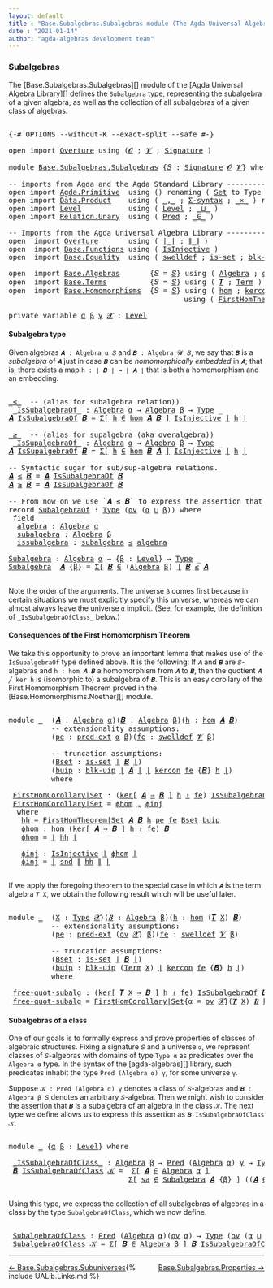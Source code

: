 ```yaml
---
layout: default
title : "Base.Subalgebras.Subalgebras module (The Agda Universal Algebra Library)"
date : "2021-01-14"
author: "agda-algebras development team"
---
```


### <a id="subalgebras">Subalgebras</a>

The [Base.Subalgebras.Subalgebras][] module of the [Agda Universal Algebra Library][] defines the `Subalgebra` type, representing the subalgebra of a given algebra, as well as the collection of all subalgebras of a given class of algebras.

<pre class="Agda">

<a id="466" class="Symbol">{-#</a> <a id="470" class="Keyword">OPTIONS</a> <a id="478" class="Pragma">--without-K</a> <a id="490" class="Pragma">--exact-split</a> <a id="504" class="Pragma">--safe</a> <a id="511" class="Symbol">#-}</a>

<a id="516" class="Keyword">open</a> <a id="521" class="Keyword">import</a> <a id="528" href="Overture.html" class="Module">Overture</a> <a id="537" class="Keyword">using</a> <a id="543" class="Symbol">(</a><a id="544" href="Overture.Signatures.html#648" class="Generalizable">𝓞</a> <a id="546" class="Symbol">;</a> <a id="548" href="Overture.Signatures.html#650" class="Generalizable">𝓥</a> <a id="550" class="Symbol">;</a> <a id="552" href="Overture.Signatures.html#3264" class="Function">Signature</a> <a id="562" class="Symbol">)</a>

<a id="565" class="Keyword">module</a> <a id="572" href="Base.Subalgebras.Subalgebras.html" class="Module">Base.Subalgebras.Subalgebras</a> <a id="601" class="Symbol">{</a><a id="602" href="Base.Subalgebras.Subalgebras.html#602" class="Bound">𝑆</a> <a id="604" class="Symbol">:</a> <a id="606" href="Overture.Signatures.html#3264" class="Function">Signature</a> <a id="616" href="Overture.Signatures.html#648" class="Generalizable">𝓞</a> <a id="618" href="Overture.Signatures.html#650" class="Generalizable">𝓥</a><a id="619" class="Symbol">}</a> <a id="621" class="Keyword">where</a>

<a id="628" class="Comment">-- imports from Agda and the Agda Standard Library ------------------------------------</a>
<a id="716" class="Keyword">open</a> <a id="721" class="Keyword">import</a> <a id="728" href="Agda.Primitive.html" class="Module">Agda.Primitive</a>  <a id="744" class="Keyword">using</a> <a id="750" class="Symbol">()</a> <a id="753" class="Keyword">renaming</a> <a id="762" class="Symbol">(</a> <a id="764" href="Agda.Primitive.html#388" class="Primitive">Set</a> <a id="768" class="Symbol">to</a> <a id="771" class="Primitive">Type</a> <a id="776" class="Symbol">)</a>
<a id="778" class="Keyword">open</a> <a id="783" class="Keyword">import</a> <a id="790" href="Data.Product.html" class="Module">Data.Product</a>    <a id="806" class="Keyword">using</a> <a id="812" class="Symbol">(</a> <a id="814" href="Agda.Builtin.Sigma.html#235" class="InductiveConstructor Operator">_,_</a> <a id="818" class="Symbol">;</a> <a id="820" href="Data.Product.Base.html#1244" class="Function">Σ-syntax</a> <a id="829" class="Symbol">;</a> <a id="831" href="Data.Product.Base.html#1618" class="Function Operator">_×_</a> <a id="835" class="Symbol">)</a> <a id="837" class="Keyword">renaming</a> <a id="846" class="Symbol">(</a> <a id="848" href="Data.Product.Base.html#650" class="Field">proj₂</a> <a id="854" class="Symbol">to</a> <a id="857" class="Field">snd</a> <a id="861" class="Symbol">)</a>
<a id="863" class="Keyword">open</a> <a id="868" class="Keyword">import</a> <a id="875" href="Level.html" class="Module">Level</a>           <a id="891" class="Keyword">using</a> <a id="897" class="Symbol">(</a> <a id="899" href="Agda.Primitive.html#742" class="Postulate">Level</a> <a id="905" class="Symbol">;</a> <a id="907" href="Agda.Primitive.html#961" class="Primitive Operator">_⊔_</a> <a id="911" class="Symbol">)</a>
<a id="913" class="Keyword">open</a> <a id="918" class="Keyword">import</a> <a id="925" href="Relation.Unary.html" class="Module">Relation.Unary</a>  <a id="941" class="Keyword">using</a> <a id="947" class="Symbol">(</a> <a id="949" href="Relation.Unary.html#1178" class="Function">Pred</a> <a id="954" class="Symbol">;</a> <a id="956" href="Relation.Unary.html#1818" class="Function Operator">_∈_</a> <a id="960" class="Symbol">)</a>

<a id="963" class="Comment">-- Imports from the Agda Universal Algebra Library ------------------------------------</a>
<a id="1051" class="Keyword">open</a>  <a id="1057" class="Keyword">import</a> <a id="1064" href="Overture.html" class="Module">Overture</a>       <a id="1079" class="Keyword">using</a> <a id="1085" class="Symbol">(</a> <a id="1087" href="Overture.Basic.html#4325" class="Function Operator">∣_∣</a> <a id="1091" class="Symbol">;</a> <a id="1093" href="Overture.Basic.html#4363" class="Function Operator">∥_∥</a> <a id="1097" class="Symbol">)</a>
<a id="1099" class="Keyword">open</a>  <a id="1105" class="Keyword">import</a> <a id="1112" href="Base.Functions.html" class="Module">Base.Functions</a> <a id="1127" class="Keyword">using</a> <a id="1133" class="Symbol">(</a> <a id="1135" href="Base.Functions.Injective.html#1250" class="Function">IsInjective</a> <a id="1147" class="Symbol">)</a>
<a id="1149" class="Keyword">open</a>  <a id="1155" class="Keyword">import</a> <a id="1162" href="Base.Equality.html" class="Module">Base.Equality</a>  <a id="1177" class="Keyword">using</a> <a id="1183" class="Symbol">(</a> <a id="1185" href="Base.Equality.Welldefined.html#2509" class="Function">swelldef</a> <a id="1194" class="Symbol">;</a> <a id="1196" href="Base.Equality.Truncation.html#6603" class="Function">is-set</a> <a id="1203" class="Symbol">;</a> <a id="1205" href="Base.Equality.Truncation.html#10874" class="Function">blk-uip</a> <a id="1213" class="Symbol">;</a> <a id="1215" href="Base.Equality.Extensionality.html#3021" class="Function">pred-ext</a> <a id="1224" class="Symbol">)</a>

<a id="1227" class="Keyword">open</a>  <a id="1233" class="Keyword">import</a> <a id="1240" href="Base.Algebras.html" class="Module">Base.Algebras</a>       <a id="1260" class="Symbol">{</a><a id="1261" class="Argument">𝑆</a> <a id="1263" class="Symbol">=</a> <a id="1265" href="Base.Subalgebras.Subalgebras.html#602" class="Bound">𝑆</a><a id="1266" class="Symbol">}</a> <a id="1268" class="Keyword">using</a> <a id="1274" class="Symbol">(</a> <a id="1276" href="Base.Algebras.Basic.html#2774" class="Function">Algebra</a> <a id="1284" class="Symbol">;</a> <a id="1286" href="Base.Algebras.Products.html#3097" class="Function">ov</a> <a id="1289" class="Symbol">)</a>
<a id="1291" class="Keyword">open</a>  <a id="1297" class="Keyword">import</a> <a id="1304" href="Base.Terms.html" class="Module">Base.Terms</a>          <a id="1324" class="Symbol">{</a><a id="1325" class="Argument">𝑆</a> <a id="1327" class="Symbol">=</a> <a id="1329" href="Base.Subalgebras.Subalgebras.html#602" class="Bound">𝑆</a><a id="1330" class="Symbol">}</a> <a id="1332" class="Keyword">using</a> <a id="1338" class="Symbol">(</a> <a id="1340" href="Base.Terms.Basic.html#3369" class="Function">𝑻</a> <a id="1342" class="Symbol">;</a> <a id="1344" href="Base.Terms.Basic.html#2087" class="Datatype">Term</a> <a id="1349" class="Symbol">)</a>
<a id="1351" class="Keyword">open</a>  <a id="1357" class="Keyword">import</a> <a id="1364" href="Base.Homomorphisms.html" class="Module">Base.Homomorphisms</a>  <a id="1384" class="Symbol">{</a><a id="1385" class="Argument">𝑆</a> <a id="1387" class="Symbol">=</a> <a id="1389" href="Base.Subalgebras.Subalgebras.html#602" class="Bound">𝑆</a><a id="1390" class="Symbol">}</a> <a id="1392" class="Keyword">using</a> <a id="1398" class="Symbol">(</a> <a id="1400" href="Base.Homomorphisms.Basic.html#2734" class="Function">hom</a> <a id="1404" class="Symbol">;</a> <a id="1406" href="Base.Homomorphisms.Kernels.html#2364" class="Function">kercon</a> <a id="1413" class="Symbol">;</a> <a id="1415" href="Base.Homomorphisms.Kernels.html#2764" class="Function Operator">ker[_⇒_]_↾_</a> <a id="1427" class="Symbol">)</a>
                                         <a id="1470" class="Keyword">using</a> <a id="1476" class="Symbol">(</a> <a id="1478" href="Base.Homomorphisms.Noether.html#3715" class="Function">FirstHomTheorem|Set</a> <a id="1498" class="Symbol">;</a> <a id="1500" href="Base.Homomorphisms.Isomorphisms.html#2018" class="Record Operator">_≅_</a> <a id="1504" class="Symbol">)</a>

<a id="1507" class="Keyword">private</a> <a id="1515" class="Keyword">variable</a> <a id="1524" href="Base.Subalgebras.Subalgebras.html#1524" class="Generalizable">α</a> <a id="1526" href="Base.Subalgebras.Subalgebras.html#1526" class="Generalizable">β</a> <a id="1528" href="Base.Subalgebras.Subalgebras.html#1528" class="Generalizable">γ</a> <a id="1530" href="Base.Subalgebras.Subalgebras.html#1530" class="Generalizable">𝓧</a> <a id="1532" class="Symbol">:</a> <a id="1534" href="Agda.Primitive.html#742" class="Postulate">Level</a>
</pre>


#### <a id="subalgebra-type">Subalgebra type</a>

Given algebras `𝑨 : Algebra α 𝑆` and `𝑩 : Algebra 𝓦 𝑆`, we say that `𝑩` is a *subalgebra* of `𝑨` just in case `𝑩` can be *homomorphically embedded* in `𝑨`; that is, there exists a map `h : ∣ 𝑩 ∣ → ∣ 𝑨 ∣` that is both a homomorphism and an embedding.

<pre class="Agda">

<a id="_≤_"></a><a id="1868" href="Base.Subalgebras.Subalgebras.html#1868" class="Function Operator">_≤_</a>  <a id="1873" class="Comment">-- (alias for subalgebra relation))</a>
 <a id="_IsSubalgebraOf_"></a><a id="1910" href="Base.Subalgebras.Subalgebras.html#1910" class="Function Operator">_IsSubalgebraOf_</a> <a id="1927" class="Symbol">:</a> <a id="1929" href="Base.Algebras.Basic.html#2774" class="Function">Algebra</a> <a id="1937" href="Base.Subalgebras.Subalgebras.html#1524" class="Generalizable">α</a> <a id="1939" class="Symbol">→</a> <a id="1941" href="Base.Algebras.Basic.html#2774" class="Function">Algebra</a> <a id="1949" href="Base.Subalgebras.Subalgebras.html#1526" class="Generalizable">β</a> <a id="1951" class="Symbol">→</a> <a id="1953" href="Base.Subalgebras.Subalgebras.html#771" class="Primitive">Type</a> <a id="1958" class="Symbol">_</a>
<a id="1960" href="Base.Subalgebras.Subalgebras.html#1960" class="Bound">𝑨</a> <a id="1962" href="Base.Subalgebras.Subalgebras.html#1910" class="Function Operator">IsSubalgebraOf</a> <a id="1977" href="Base.Subalgebras.Subalgebras.html#1977" class="Bound">𝑩</a> <a id="1979" class="Symbol">=</a> <a id="1981" href="Data.Product.Base.html#1244" class="Function">Σ[</a> <a id="1984" href="Base.Subalgebras.Subalgebras.html#1984" class="Bound">h</a> <a id="1986" href="Data.Product.Base.html#1244" class="Function">∈</a> <a id="1988" href="Base.Homomorphisms.Basic.html#2734" class="Function">hom</a> <a id="1992" href="Base.Subalgebras.Subalgebras.html#1960" class="Bound">𝑨</a> <a id="1994" href="Base.Subalgebras.Subalgebras.html#1977" class="Bound">𝑩</a> <a id="1996" href="Data.Product.Base.html#1244" class="Function">]</a> <a id="1998" href="Base.Functions.Injective.html#1250" class="Function">IsInjective</a> <a id="2010" href="Overture.Basic.html#4325" class="Function Operator">∣</a> <a id="2012" href="Base.Subalgebras.Subalgebras.html#1984" class="Bound">h</a> <a id="2014" href="Overture.Basic.html#4325" class="Function Operator">∣</a>

<a id="_≥_"></a><a id="2017" href="Base.Subalgebras.Subalgebras.html#2017" class="Function Operator">_≥_</a>  <a id="2022" class="Comment">-- (alias for supalgebra (aka overalgebra))</a>
 <a id="_IsSupalgebraOf_"></a><a id="2067" href="Base.Subalgebras.Subalgebras.html#2067" class="Function Operator">_IsSupalgebraOf_</a> <a id="2084" class="Symbol">:</a> <a id="2086" href="Base.Algebras.Basic.html#2774" class="Function">Algebra</a> <a id="2094" href="Base.Subalgebras.Subalgebras.html#1524" class="Generalizable">α</a> <a id="2096" class="Symbol">→</a> <a id="2098" href="Base.Algebras.Basic.html#2774" class="Function">Algebra</a> <a id="2106" href="Base.Subalgebras.Subalgebras.html#1526" class="Generalizable">β</a> <a id="2108" class="Symbol">→</a> <a id="2110" href="Base.Subalgebras.Subalgebras.html#771" class="Primitive">Type</a> <a id="2115" class="Symbol">_</a>
<a id="2117" href="Base.Subalgebras.Subalgebras.html#2117" class="Bound">𝑨</a> <a id="2119" href="Base.Subalgebras.Subalgebras.html#2067" class="Function Operator">IsSupalgebraOf</a> <a id="2134" href="Base.Subalgebras.Subalgebras.html#2134" class="Bound">𝑩</a> <a id="2136" class="Symbol">=</a> <a id="2138" href="Data.Product.Base.html#1244" class="Function">Σ[</a> <a id="2141" href="Base.Subalgebras.Subalgebras.html#2141" class="Bound">h</a> <a id="2143" href="Data.Product.Base.html#1244" class="Function">∈</a> <a id="2145" href="Base.Homomorphisms.Basic.html#2734" class="Function">hom</a> <a id="2149" href="Base.Subalgebras.Subalgebras.html#2134" class="Bound">𝑩</a> <a id="2151" href="Base.Subalgebras.Subalgebras.html#2117" class="Bound">𝑨</a> <a id="2153" href="Data.Product.Base.html#1244" class="Function">]</a> <a id="2155" href="Base.Functions.Injective.html#1250" class="Function">IsInjective</a> <a id="2167" href="Overture.Basic.html#4325" class="Function Operator">∣</a> <a id="2169" href="Base.Subalgebras.Subalgebras.html#2141" class="Bound">h</a> <a id="2171" href="Overture.Basic.html#4325" class="Function Operator">∣</a>

<a id="2174" class="Comment">-- Syntactic sugar for sub/sup-algebra relations.</a>
<a id="2224" href="Base.Subalgebras.Subalgebras.html#2224" class="Bound">𝑨</a> <a id="2226" href="Base.Subalgebras.Subalgebras.html#1868" class="Function Operator">≤</a> <a id="2228" href="Base.Subalgebras.Subalgebras.html#2228" class="Bound">𝑩</a> <a id="2230" class="Symbol">=</a> <a id="2232" href="Base.Subalgebras.Subalgebras.html#2224" class="Bound">𝑨</a> <a id="2234" href="Base.Subalgebras.Subalgebras.html#1910" class="Function Operator">IsSubalgebraOf</a> <a id="2249" href="Base.Subalgebras.Subalgebras.html#2228" class="Bound">𝑩</a>
<a id="2251" href="Base.Subalgebras.Subalgebras.html#2251" class="Bound">𝑨</a> <a id="2253" href="Base.Subalgebras.Subalgebras.html#2017" class="Function Operator">≥</a> <a id="2255" href="Base.Subalgebras.Subalgebras.html#2255" class="Bound">𝑩</a> <a id="2257" class="Symbol">=</a> <a id="2259" href="Base.Subalgebras.Subalgebras.html#2251" class="Bound">𝑨</a> <a id="2261" href="Base.Subalgebras.Subalgebras.html#2067" class="Function Operator">IsSupalgebraOf</a> <a id="2276" href="Base.Subalgebras.Subalgebras.html#2255" class="Bound">𝑩</a>

<a id="2279" class="Comment">-- From now on we use `𝑨 ≤ 𝑩` to express the assertion that `𝑨` is a subalgebra of `𝑩`.</a>
<a id="2367" class="Keyword">record</a> <a id="SubalgebraOf"></a><a id="2374" href="Base.Subalgebras.Subalgebras.html#2374" class="Record">SubalgebraOf</a> <a id="2387" class="Symbol">:</a> <a id="2389" href="Base.Subalgebras.Subalgebras.html#771" class="Primitive">Type</a> <a id="2394" class="Symbol">(</a><a id="2395" href="Base.Algebras.Products.html#3097" class="Function">ov</a> <a id="2398" class="Symbol">(</a><a id="2399" href="Base.Subalgebras.Subalgebras.html#2399" class="Bound">α</a> <a id="2401" href="Agda.Primitive.html#961" class="Primitive Operator">⊔</a> <a id="2403" href="Base.Subalgebras.Subalgebras.html#2403" class="Bound">β</a><a id="2404" class="Symbol">))</a> <a id="2407" class="Keyword">where</a>
 <a id="2414" class="Keyword">field</a>
  <a id="SubalgebraOf.algebra"></a><a id="2422" href="Base.Subalgebras.Subalgebras.html#2422" class="Field">algebra</a> <a id="2430" class="Symbol">:</a> <a id="2432" href="Base.Algebras.Basic.html#2774" class="Function">Algebra</a> <a id="2440" href="Base.Subalgebras.Subalgebras.html#2399" class="Bound">α</a>
  <a id="SubalgebraOf.subalgebra"></a><a id="2444" href="Base.Subalgebras.Subalgebras.html#2444" class="Field">subalgebra</a> <a id="2455" class="Symbol">:</a> <a id="2457" href="Base.Algebras.Basic.html#2774" class="Function">Algebra</a> <a id="2465" href="Base.Subalgebras.Subalgebras.html#2403" class="Bound">β</a>
  <a id="SubalgebraOf.issubalgebra"></a><a id="2469" href="Base.Subalgebras.Subalgebras.html#2469" class="Field">issubalgebra</a> <a id="2482" class="Symbol">:</a> <a id="2484" href="Base.Subalgebras.Subalgebras.html#2444" class="Field">subalgebra</a> <a id="2495" href="Base.Subalgebras.Subalgebras.html#1868" class="Function Operator">≤</a> <a id="2497" href="Base.Subalgebras.Subalgebras.html#2422" class="Field">algebra</a>

<a id="Subalgebra"></a><a id="2506" href="Base.Subalgebras.Subalgebras.html#2506" class="Function">Subalgebra</a> <a id="2517" class="Symbol">:</a> <a id="2519" href="Base.Algebras.Basic.html#2774" class="Function">Algebra</a> <a id="2527" href="Base.Subalgebras.Subalgebras.html#1524" class="Generalizable">α</a> <a id="2529" class="Symbol">→</a> <a id="2531" class="Symbol">{</a><a id="2532" href="Base.Subalgebras.Subalgebras.html#2532" class="Bound">β</a> <a id="2534" class="Symbol">:</a> <a id="2536" href="Agda.Primitive.html#742" class="Postulate">Level</a><a id="2541" class="Symbol">}</a> <a id="2543" class="Symbol">→</a> <a id="2545" href="Base.Subalgebras.Subalgebras.html#771" class="Primitive">Type</a> <a id="2550" class="Symbol">_</a>
<a id="2552" href="Base.Subalgebras.Subalgebras.html#2506" class="Function">Subalgebra</a>  <a id="2564" href="Base.Subalgebras.Subalgebras.html#2564" class="Bound">𝑨</a> <a id="2566" class="Symbol">{</a><a id="2567" href="Base.Subalgebras.Subalgebras.html#2567" class="Bound">β</a><a id="2568" class="Symbol">}</a> <a id="2570" class="Symbol">=</a> <a id="2572" href="Data.Product.Base.html#1244" class="Function">Σ[</a> <a id="2575" href="Base.Subalgebras.Subalgebras.html#2575" class="Bound">𝑩</a> <a id="2577" href="Data.Product.Base.html#1244" class="Function">∈</a> <a id="2579" class="Symbol">(</a><a id="2580" href="Base.Algebras.Basic.html#2774" class="Function">Algebra</a> <a id="2588" href="Base.Subalgebras.Subalgebras.html#2567" class="Bound">β</a><a id="2589" class="Symbol">)</a> <a id="2591" href="Data.Product.Base.html#1244" class="Function">]</a> <a id="2593" href="Base.Subalgebras.Subalgebras.html#2575" class="Bound">𝑩</a> <a id="2595" href="Base.Subalgebras.Subalgebras.html#1868" class="Function Operator">≤</a> <a id="2597" href="Base.Subalgebras.Subalgebras.html#2564" class="Bound">𝑨</a>

</pre>

Note the order of the arguments.  The universe `β` comes first because in certain
situations we must explicitly specify this universe, whereas we can almost always
leave the universe `α` implicit. (See, for example, the definition of
`_IsSubalgebraOfClass_` below.)


#### <a id="consequences-of-the-first-homomorphism-theorem">Consequences of the First Homomorphism Theorem</a>

We take this opportunity to prove an important lemma that makes use of the
`IsSubalgebraOf` type defined above.  It is the following: If `𝑨` and `𝑩`
are `𝑆`-algebras and `h : hom 𝑨 𝑩` a homomorphism from `𝑨` to `𝑩`, then
the quotient `𝑨 ╱ ker h` is (isomorphic to) a subalgebra of `𝑩`.
This is an easy corollary of the First Homomorphism Theorem proved in
the [Base.Homomorphisms.Noether][] module.

<pre class="Agda">

<a id="3406" class="Keyword">module</a> <a id="3413" href="Base.Subalgebras.Subalgebras.html#3413" class="Module">_</a>  <a id="3416" class="Symbol">(</a><a id="3417" href="Base.Subalgebras.Subalgebras.html#3417" class="Bound">𝑨</a> <a id="3419" class="Symbol">:</a> <a id="3421" href="Base.Algebras.Basic.html#2774" class="Function">Algebra</a> <a id="3429" href="Base.Subalgebras.Subalgebras.html#1524" class="Generalizable">α</a><a id="3430" class="Symbol">)(</a><a id="3432" href="Base.Subalgebras.Subalgebras.html#3432" class="Bound">𝑩</a> <a id="3434" class="Symbol">:</a> <a id="3436" href="Base.Algebras.Basic.html#2774" class="Function">Algebra</a> <a id="3444" href="Base.Subalgebras.Subalgebras.html#1526" class="Generalizable">β</a><a id="3445" class="Symbol">)(</a><a id="3447" href="Base.Subalgebras.Subalgebras.html#3447" class="Bound">h</a> <a id="3449" class="Symbol">:</a> <a id="3451" href="Base.Homomorphisms.Basic.html#2734" class="Function">hom</a> <a id="3455" href="Base.Subalgebras.Subalgebras.html#3417" class="Bound">𝑨</a> <a id="3457" href="Base.Subalgebras.Subalgebras.html#3432" class="Bound">𝑩</a><a id="3458" class="Symbol">)</a>
          <a id="3470" class="Comment">-- extensionality assumptions:</a>
          <a id="3511" class="Symbol">(</a><a id="3512" href="Base.Subalgebras.Subalgebras.html#3512" class="Bound">pe</a> <a id="3515" class="Symbol">:</a> <a id="3517" href="Base.Equality.Extensionality.html#3021" class="Function">pred-ext</a> <a id="3526" href="Base.Subalgebras.Subalgebras.html#1524" class="Generalizable">α</a> <a id="3528" href="Base.Subalgebras.Subalgebras.html#1526" class="Generalizable">β</a><a id="3529" class="Symbol">)(</a><a id="3531" href="Base.Subalgebras.Subalgebras.html#3531" class="Bound">fe</a> <a id="3534" class="Symbol">:</a> <a id="3536" href="Base.Equality.Welldefined.html#2509" class="Function">swelldef</a> <a id="3545" href="Base.Subalgebras.Subalgebras.html#618" class="Bound">𝓥</a> <a id="3547" href="Base.Subalgebras.Subalgebras.html#1526" class="Generalizable">β</a><a id="3548" class="Symbol">)</a>

          <a id="3561" class="Comment">-- truncation assumptions:</a>
          <a id="3598" class="Symbol">(</a><a id="3599" href="Base.Subalgebras.Subalgebras.html#3599" class="Bound">Bset</a> <a id="3604" class="Symbol">:</a> <a id="3606" href="Base.Equality.Truncation.html#6603" class="Function">is-set</a> <a id="3613" href="Overture.Basic.html#4325" class="Function Operator">∣</a> <a id="3615" href="Base.Subalgebras.Subalgebras.html#3432" class="Bound">𝑩</a> <a id="3617" href="Overture.Basic.html#4325" class="Function Operator">∣</a><a id="3618" class="Symbol">)</a>
          <a id="3630" class="Symbol">(</a><a id="3631" href="Base.Subalgebras.Subalgebras.html#3631" class="Bound">buip</a> <a id="3636" class="Symbol">:</a> <a id="3638" href="Base.Equality.Truncation.html#10874" class="Function">blk-uip</a> <a id="3646" href="Overture.Basic.html#4325" class="Function Operator">∣</a> <a id="3648" href="Base.Subalgebras.Subalgebras.html#3417" class="Bound">𝑨</a> <a id="3650" href="Overture.Basic.html#4325" class="Function Operator">∣</a> <a id="3652" href="Overture.Basic.html#4325" class="Function Operator">∣</a> <a id="3654" href="Base.Homomorphisms.Kernels.html#2364" class="Function">kercon</a> <a id="3661" href="Base.Subalgebras.Subalgebras.html#3531" class="Bound">fe</a> <a id="3664" class="Symbol">{</a><a id="3665" href="Base.Subalgebras.Subalgebras.html#3432" class="Bound">𝑩</a><a id="3666" class="Symbol">}</a> <a id="3668" href="Base.Subalgebras.Subalgebras.html#3447" class="Bound">h</a> <a id="3670" href="Overture.Basic.html#4325" class="Function Operator">∣</a><a id="3671" class="Symbol">)</a>
          <a id="3683" class="Keyword">where</a>

 <a id="3691" href="Base.Subalgebras.Subalgebras.html#3691" class="Function">FirstHomCorollary|Set</a> <a id="3713" class="Symbol">:</a> <a id="3715" class="Symbol">(</a><a id="3716" href="Base.Homomorphisms.Kernels.html#2764" class="Function Operator">ker[</a> <a id="3721" href="Base.Subalgebras.Subalgebras.html#3417" class="Bound">𝑨</a> <a id="3723" href="Base.Homomorphisms.Kernels.html#2764" class="Function Operator">⇒</a> <a id="3725" href="Base.Subalgebras.Subalgebras.html#3432" class="Bound">𝑩</a> <a id="3727" href="Base.Homomorphisms.Kernels.html#2764" class="Function Operator">]</a> <a id="3729" href="Base.Subalgebras.Subalgebras.html#3447" class="Bound">h</a> <a id="3731" href="Base.Homomorphisms.Kernels.html#2764" class="Function Operator">↾</a> <a id="3733" href="Base.Subalgebras.Subalgebras.html#3531" class="Bound">fe</a><a id="3735" class="Symbol">)</a> <a id="3737" href="Base.Subalgebras.Subalgebras.html#1910" class="Function Operator">IsSubalgebraOf</a> <a id="3752" href="Base.Subalgebras.Subalgebras.html#3432" class="Bound">𝑩</a>
 <a id="3755" href="Base.Subalgebras.Subalgebras.html#3691" class="Function">FirstHomCorollary|Set</a> <a id="3777" class="Symbol">=</a> <a id="3779" href="Base.Subalgebras.Subalgebras.html#3852" class="Function">ϕhom</a> <a id="3784" href="Agda.Builtin.Sigma.html#235" class="InductiveConstructor Operator">,</a> <a id="3786" href="Base.Subalgebras.Subalgebras.html#3908" class="Function">ϕinj</a>
  <a id="3793" class="Keyword">where</a>
   <a id="3802" href="Base.Subalgebras.Subalgebras.html#3802" class="Function">hh</a> <a id="3805" class="Symbol">=</a> <a id="3807" href="Base.Homomorphisms.Noether.html#3715" class="Function">FirstHomTheorem|Set</a> <a id="3827" href="Base.Subalgebras.Subalgebras.html#3417" class="Bound">𝑨</a> <a id="3829" href="Base.Subalgebras.Subalgebras.html#3432" class="Bound">𝑩</a> <a id="3831" href="Base.Subalgebras.Subalgebras.html#3447" class="Bound">h</a> <a id="3833" href="Base.Subalgebras.Subalgebras.html#3512" class="Bound">pe</a> <a id="3836" href="Base.Subalgebras.Subalgebras.html#3531" class="Bound">fe</a> <a id="3839" href="Base.Subalgebras.Subalgebras.html#3599" class="Bound">Bset</a> <a id="3844" href="Base.Subalgebras.Subalgebras.html#3631" class="Bound">buip</a>
   <a id="3852" href="Base.Subalgebras.Subalgebras.html#3852" class="Function">ϕhom</a> <a id="3857" class="Symbol">:</a> <a id="3859" href="Base.Homomorphisms.Basic.html#2734" class="Function">hom</a> <a id="3863" class="Symbol">(</a><a id="3864" href="Base.Homomorphisms.Kernels.html#2764" class="Function Operator">ker[</a> <a id="3869" href="Base.Subalgebras.Subalgebras.html#3417" class="Bound">𝑨</a> <a id="3871" href="Base.Homomorphisms.Kernels.html#2764" class="Function Operator">⇒</a> <a id="3873" href="Base.Subalgebras.Subalgebras.html#3432" class="Bound">𝑩</a> <a id="3875" href="Base.Homomorphisms.Kernels.html#2764" class="Function Operator">]</a> <a id="3877" href="Base.Subalgebras.Subalgebras.html#3447" class="Bound">h</a> <a id="3879" href="Base.Homomorphisms.Kernels.html#2764" class="Function Operator">↾</a> <a id="3881" href="Base.Subalgebras.Subalgebras.html#3531" class="Bound">fe</a><a id="3883" class="Symbol">)</a> <a id="3885" href="Base.Subalgebras.Subalgebras.html#3432" class="Bound">𝑩</a>
   <a id="3890" href="Base.Subalgebras.Subalgebras.html#3852" class="Function">ϕhom</a> <a id="3895" class="Symbol">=</a> <a id="3897" href="Overture.Basic.html#4325" class="Function Operator">∣</a> <a id="3899" href="Base.Subalgebras.Subalgebras.html#3802" class="Function">hh</a> <a id="3902" href="Overture.Basic.html#4325" class="Function Operator">∣</a>

   <a id="3908" href="Base.Subalgebras.Subalgebras.html#3908" class="Function">ϕinj</a> <a id="3913" class="Symbol">:</a> <a id="3915" href="Base.Functions.Injective.html#1250" class="Function">IsInjective</a> <a id="3927" href="Overture.Basic.html#4325" class="Function Operator">∣</a> <a id="3929" href="Base.Subalgebras.Subalgebras.html#3852" class="Function">ϕhom</a> <a id="3934" href="Overture.Basic.html#4325" class="Function Operator">∣</a>
   <a id="3939" href="Base.Subalgebras.Subalgebras.html#3908" class="Function">ϕinj</a> <a id="3944" class="Symbol">=</a> <a id="3946" href="Overture.Basic.html#4325" class="Function Operator">∣</a> <a id="3948" href="Base.Subalgebras.Subalgebras.html#857" class="Field">snd</a> <a id="3952" href="Overture.Basic.html#4363" class="Function Operator">∥</a> <a id="3954" href="Base.Subalgebras.Subalgebras.html#3802" class="Function">hh</a> <a id="3957" href="Overture.Basic.html#4363" class="Function Operator">∥</a> <a id="3959" href="Overture.Basic.html#4325" class="Function Operator">∣</a>

</pre>

If we apply the foregoing theorem to the special case in which `𝑨` is the term
algebra `𝑻 X`, we obtain the following result which will be useful later.

<pre class="Agda">

<a id="4142" class="Keyword">module</a> <a id="4149" href="Base.Subalgebras.Subalgebras.html#4149" class="Module">_</a>  <a id="4152" class="Symbol">(</a><a id="4153" href="Base.Subalgebras.Subalgebras.html#4153" class="Bound">X</a> <a id="4155" class="Symbol">:</a> <a id="4157" href="Base.Subalgebras.Subalgebras.html#771" class="Primitive">Type</a> <a id="4162" href="Base.Subalgebras.Subalgebras.html#1530" class="Generalizable">𝓧</a><a id="4163" class="Symbol">)(</a><a id="4165" href="Base.Subalgebras.Subalgebras.html#4165" class="Bound">𝑩</a> <a id="4167" class="Symbol">:</a> <a id="4169" href="Base.Algebras.Basic.html#2774" class="Function">Algebra</a> <a id="4177" href="Base.Subalgebras.Subalgebras.html#1526" class="Generalizable">β</a><a id="4178" class="Symbol">)(</a><a id="4180" href="Base.Subalgebras.Subalgebras.html#4180" class="Bound">h</a> <a id="4182" class="Symbol">:</a> <a id="4184" href="Base.Homomorphisms.Basic.html#2734" class="Function">hom</a> <a id="4188" class="Symbol">(</a><a id="4189" href="Base.Terms.Basic.html#3369" class="Function">𝑻</a> <a id="4191" href="Base.Subalgebras.Subalgebras.html#4153" class="Bound">X</a><a id="4192" class="Symbol">)</a> <a id="4194" href="Base.Subalgebras.Subalgebras.html#4165" class="Bound">𝑩</a><a id="4195" class="Symbol">)</a>
          <a id="4207" class="Comment">-- extensionality assumptions:</a>
          <a id="4248" class="Symbol">(</a><a id="4249" href="Base.Subalgebras.Subalgebras.html#4249" class="Bound">pe</a> <a id="4252" class="Symbol">:</a> <a id="4254" href="Base.Equality.Extensionality.html#3021" class="Function">pred-ext</a> <a id="4263" class="Symbol">(</a><a id="4264" href="Base.Algebras.Products.html#3097" class="Function">ov</a> <a id="4267" href="Base.Subalgebras.Subalgebras.html#1530" class="Generalizable">𝓧</a><a id="4268" class="Symbol">)</a> <a id="4270" href="Base.Subalgebras.Subalgebras.html#1526" class="Generalizable">β</a><a id="4271" class="Symbol">)(</a><a id="4273" href="Base.Subalgebras.Subalgebras.html#4273" class="Bound">fe</a> <a id="4276" class="Symbol">:</a> <a id="4278" href="Base.Equality.Welldefined.html#2509" class="Function">swelldef</a> <a id="4287" href="Base.Subalgebras.Subalgebras.html#618" class="Bound">𝓥</a> <a id="4289" href="Base.Subalgebras.Subalgebras.html#1526" class="Generalizable">β</a><a id="4290" class="Symbol">)</a>

          <a id="4303" class="Comment">-- truncation assumptions:</a>
          <a id="4340" class="Symbol">(</a><a id="4341" href="Base.Subalgebras.Subalgebras.html#4341" class="Bound">Bset</a> <a id="4346" class="Symbol">:</a> <a id="4348" href="Base.Equality.Truncation.html#6603" class="Function">is-set</a> <a id="4355" href="Overture.Basic.html#4325" class="Function Operator">∣</a> <a id="4357" href="Base.Subalgebras.Subalgebras.html#4165" class="Bound">𝑩</a> <a id="4359" href="Overture.Basic.html#4325" class="Function Operator">∣</a><a id="4360" class="Symbol">)</a>
          <a id="4372" class="Symbol">(</a><a id="4373" href="Base.Subalgebras.Subalgebras.html#4373" class="Bound">buip</a> <a id="4378" class="Symbol">:</a> <a id="4380" href="Base.Equality.Truncation.html#10874" class="Function">blk-uip</a> <a id="4388" class="Symbol">(</a><a id="4389" href="Base.Terms.Basic.html#2087" class="Datatype">Term</a> <a id="4394" href="Base.Subalgebras.Subalgebras.html#4153" class="Bound">X</a><a id="4395" class="Symbol">)</a> <a id="4397" href="Overture.Basic.html#4325" class="Function Operator">∣</a> <a id="4399" href="Base.Homomorphisms.Kernels.html#2364" class="Function">kercon</a> <a id="4406" href="Base.Subalgebras.Subalgebras.html#4273" class="Bound">fe</a> <a id="4409" class="Symbol">{</a><a id="4410" href="Base.Subalgebras.Subalgebras.html#4165" class="Bound">𝑩</a><a id="4411" class="Symbol">}</a> <a id="4413" href="Base.Subalgebras.Subalgebras.html#4180" class="Bound">h</a> <a id="4415" href="Overture.Basic.html#4325" class="Function Operator">∣</a><a id="4416" class="Symbol">)</a>
          <a id="4428" class="Keyword">where</a>

 <a id="4436" href="Base.Subalgebras.Subalgebras.html#4436" class="Function">free-quot-subalg</a> <a id="4453" class="Symbol">:</a> <a id="4455" class="Symbol">(</a><a id="4456" href="Base.Homomorphisms.Kernels.html#2764" class="Function Operator">ker[</a> <a id="4461" href="Base.Terms.Basic.html#3369" class="Function">𝑻</a> <a id="4463" href="Base.Subalgebras.Subalgebras.html#4153" class="Bound">X</a> <a id="4465" href="Base.Homomorphisms.Kernels.html#2764" class="Function Operator">⇒</a> <a id="4467" href="Base.Subalgebras.Subalgebras.html#4165" class="Bound">𝑩</a> <a id="4469" href="Base.Homomorphisms.Kernels.html#2764" class="Function Operator">]</a> <a id="4471" href="Base.Subalgebras.Subalgebras.html#4180" class="Bound">h</a> <a id="4473" href="Base.Homomorphisms.Kernels.html#2764" class="Function Operator">↾</a> <a id="4475" href="Base.Subalgebras.Subalgebras.html#4273" class="Bound">fe</a><a id="4477" class="Symbol">)</a> <a id="4479" href="Base.Subalgebras.Subalgebras.html#1910" class="Function Operator">IsSubalgebraOf</a> <a id="4494" href="Base.Subalgebras.Subalgebras.html#4165" class="Bound">𝑩</a>
 <a id="4497" href="Base.Subalgebras.Subalgebras.html#4436" class="Function">free-quot-subalg</a> <a id="4514" class="Symbol">=</a> <a id="4516" href="Base.Subalgebras.Subalgebras.html#3691" class="Function">FirstHomCorollary|Set</a><a id="4537" class="Symbol">{</a><a id="4538" class="Argument">α</a> <a id="4540" class="Symbol">=</a> <a id="4542" href="Base.Algebras.Products.html#3097" class="Function">ov</a> <a id="4545" href="Base.Subalgebras.Subalgebras.html#4162" class="Bound">𝓧</a><a id="4546" class="Symbol">}(</a><a id="4548" href="Base.Terms.Basic.html#3369" class="Function">𝑻</a> <a id="4550" href="Base.Subalgebras.Subalgebras.html#4153" class="Bound">X</a><a id="4551" class="Symbol">)</a> <a id="4553" href="Base.Subalgebras.Subalgebras.html#4165" class="Bound">𝑩</a> <a id="4555" href="Base.Subalgebras.Subalgebras.html#4180" class="Bound">h</a> <a id="4557" href="Base.Subalgebras.Subalgebras.html#4249" class="Bound">pe</a> <a id="4560" href="Base.Subalgebras.Subalgebras.html#4273" class="Bound">fe</a> <a id="4563" href="Base.Subalgebras.Subalgebras.html#4341" class="Bound">Bset</a> <a id="4568" href="Base.Subalgebras.Subalgebras.html#4373" class="Bound">buip</a>
</pre>

#### <a id="subalgebras-of-a-class">Subalgebras of a class</a>

One of our goals is to formally express and prove properties of classes of
algebraic structures.  Fixing a signature `𝑆` and a universe `α`, we represent
classes of `𝑆`-algebras with domains of type `Type α` as predicates over the
`Algebra α` type. In the syntax of the [agda-algebras][] library, such
predicates inhabit the type `Pred (Algebra α) γ`, for some universe `γ`.

Suppose `𝒦 : Pred (Algebra α) γ` denotes a class of `𝑆`-algebras and
`𝑩 : Algebra β 𝑆` denotes an arbitrary `𝑆`-algebra. Then we might wish
to consider the assertion that `𝑩` is a subalgebra of an algebra in the
class `𝒦`.  The next type we define allows us to express this assertion
as `𝑩 IsSubalgebraOfClass 𝒦`.

<pre class="Agda">

<a id="5354" class="Keyword">module</a> <a id="5361" href="Base.Subalgebras.Subalgebras.html#5361" class="Module">_</a> <a id="5363" class="Symbol">{</a><a id="5364" href="Base.Subalgebras.Subalgebras.html#5364" class="Bound">α</a> <a id="5366" href="Base.Subalgebras.Subalgebras.html#5366" class="Bound">β</a> <a id="5368" class="Symbol">:</a> <a id="5370" href="Agda.Primitive.html#742" class="Postulate">Level</a><a id="5375" class="Symbol">}</a> <a id="5377" class="Keyword">where</a>

 <a id="5385" href="Base.Subalgebras.Subalgebras.html#5385" class="Function Operator">_IsSubalgebraOfClass_</a> <a id="5407" class="Symbol">:</a> <a id="5409" href="Base.Algebras.Basic.html#2774" class="Function">Algebra</a> <a id="5417" href="Base.Subalgebras.Subalgebras.html#5366" class="Bound">β</a> <a id="5419" class="Symbol">→</a> <a id="5421" href="Relation.Unary.html#1178" class="Function">Pred</a> <a id="5426" class="Symbol">(</a><a id="5427" href="Base.Algebras.Basic.html#2774" class="Function">Algebra</a> <a id="5435" href="Base.Subalgebras.Subalgebras.html#5364" class="Bound">α</a><a id="5436" class="Symbol">)</a> <a id="5438" href="Base.Subalgebras.Subalgebras.html#1528" class="Generalizable">γ</a> <a id="5440" class="Symbol">→</a> <a id="5442" href="Base.Subalgebras.Subalgebras.html#771" class="Primitive">Type</a> <a id="5447" class="Symbol">_</a>
 <a id="5450" href="Base.Subalgebras.Subalgebras.html#5450" class="Bound">𝑩</a> <a id="5452" href="Base.Subalgebras.Subalgebras.html#5385" class="Function Operator">IsSubalgebraOfClass</a> <a id="5472" href="Base.Subalgebras.Subalgebras.html#5472" class="Bound">𝒦</a> <a id="5474" class="Symbol">=</a>  <a id="5477" href="Data.Product.Base.html#1244" class="Function">Σ[</a> <a id="5480" href="Base.Subalgebras.Subalgebras.html#5480" class="Bound">𝑨</a> <a id="5482" href="Data.Product.Base.html#1244" class="Function">∈</a> <a id="5484" href="Base.Algebras.Basic.html#2774" class="Function">Algebra</a> <a id="5492" href="Base.Subalgebras.Subalgebras.html#5364" class="Bound">α</a> <a id="5494" href="Data.Product.Base.html#1244" class="Function">]</a>
                            <a id="5524" href="Data.Product.Base.html#1244" class="Function">Σ[</a> <a id="5527" href="Base.Subalgebras.Subalgebras.html#5527" class="Bound">sa</a> <a id="5530" href="Data.Product.Base.html#1244" class="Function">∈</a> <a id="5532" href="Base.Subalgebras.Subalgebras.html#2506" class="Function">Subalgebra</a> <a id="5543" href="Base.Subalgebras.Subalgebras.html#5480" class="Bound">𝑨</a> <a id="5545" class="Symbol">{</a><a id="5546" href="Base.Subalgebras.Subalgebras.html#5366" class="Bound">β</a><a id="5547" class="Symbol">}</a> <a id="5549" href="Data.Product.Base.html#1244" class="Function">]</a> <a id="5551" class="Symbol">((</a><a id="5553" href="Base.Subalgebras.Subalgebras.html#5480" class="Bound">𝑨</a> <a id="5555" href="Relation.Unary.html#1818" class="Function Operator">∈</a> <a id="5557" href="Base.Subalgebras.Subalgebras.html#5472" class="Bound">𝒦</a><a id="5558" class="Symbol">)</a> <a id="5560" href="Data.Product.Base.html#1618" class="Function Operator">×</a> <a id="5562" class="Symbol">(</a><a id="5563" href="Base.Subalgebras.Subalgebras.html#5450" class="Bound">𝑩</a> <a id="5565" href="Base.Homomorphisms.Isomorphisms.html#2018" class="Record Operator">≅</a> <a id="5567" href="Overture.Basic.html#4325" class="Function Operator">∣</a> <a id="5569" href="Base.Subalgebras.Subalgebras.html#5527" class="Bound">sa</a> <a id="5572" href="Overture.Basic.html#4325" class="Function Operator">∣</a><a id="5573" class="Symbol">))</a>

</pre>

Using this type, we express the collection of all subalgebras of algebras in a class by the type `SubalgebraOfClass`, which we now define.

<pre class="Agda">

 <a id="5744" href="Base.Subalgebras.Subalgebras.html#5744" class="Function">SubalgebraOfClass</a> <a id="5762" class="Symbol">:</a> <a id="5764" href="Relation.Unary.html#1178" class="Function">Pred</a> <a id="5769" class="Symbol">(</a><a id="5770" href="Base.Algebras.Basic.html#2774" class="Function">Algebra</a> <a id="5778" href="Base.Subalgebras.Subalgebras.html#5364" class="Bound">α</a><a id="5779" class="Symbol">)(</a><a id="5781" href="Base.Algebras.Products.html#3097" class="Function">ov</a> <a id="5784" href="Base.Subalgebras.Subalgebras.html#5364" class="Bound">α</a><a id="5785" class="Symbol">)</a> <a id="5787" class="Symbol">→</a> <a id="5789" href="Base.Subalgebras.Subalgebras.html#771" class="Primitive">Type</a> <a id="5794" class="Symbol">(</a><a id="5795" href="Base.Algebras.Products.html#3097" class="Function">ov</a> <a id="5798" class="Symbol">(</a><a id="5799" href="Base.Subalgebras.Subalgebras.html#5364" class="Bound">α</a> <a id="5801" href="Agda.Primitive.html#961" class="Primitive Operator">⊔</a> <a id="5803" href="Base.Subalgebras.Subalgebras.html#5366" class="Bound">β</a><a id="5804" class="Symbol">))</a>
 <a id="5808" href="Base.Subalgebras.Subalgebras.html#5744" class="Function">SubalgebraOfClass</a> <a id="5826" href="Base.Subalgebras.Subalgebras.html#5826" class="Bound">𝒦</a> <a id="5828" class="Symbol">=</a> <a id="5830" href="Data.Product.Base.html#1244" class="Function">Σ[</a> <a id="5833" href="Base.Subalgebras.Subalgebras.html#5833" class="Bound">𝑩</a> <a id="5835" href="Data.Product.Base.html#1244" class="Function">∈</a> <a id="5837" href="Base.Algebras.Basic.html#2774" class="Function">Algebra</a> <a id="5845" href="Base.Subalgebras.Subalgebras.html#5366" class="Bound">β</a> <a id="5847" href="Data.Product.Base.html#1244" class="Function">]</a> <a id="5849" href="Base.Subalgebras.Subalgebras.html#5833" class="Bound">𝑩</a> <a id="5851" href="Base.Subalgebras.Subalgebras.html#5385" class="Function Operator">IsSubalgebraOfClass</a> <a id="5871" href="Base.Subalgebras.Subalgebras.html#5826" class="Bound">𝒦</a>
</pre>

---------------------------------

<span style="float:left;">[← Base.Subalgebras.Subuniverses](Base.Subalgebras.Subuniverses.html)</span>
<span style="float:right;">[Base.Subalgebras.Properties →](Base.Subalgebras.Properties.html)</span>

{% include UALib.Links.md %}
